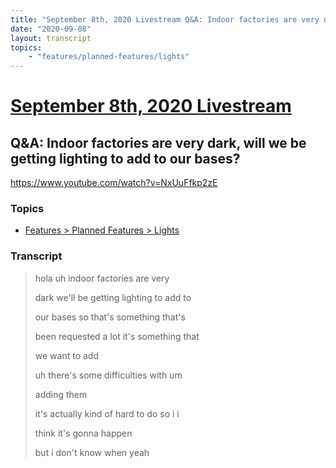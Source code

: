 ```yaml
---
title: "September 8th, 2020 Livestream Q&A: Indoor factories are very dark, will we be getting lighting to add to our bases?"
date: "2020-09-08"
layout: transcript
topics:
    - "features/planned-features/lights"
---
```

# [September 8th, 2020 Livestream](../2020-09-08.md)
## Q&A: Indoor factories are very dark, will we be getting lighting to add to our bases?
https://www.youtube.com/watch?v=NxUuFfkp2zE

### Topics
* [Features > Planned Features > Lights](../topics/features/planned-features/lights.md)

### Transcript

> hola uh indoor factories are very
>
> dark we'll be getting lighting to add to
>
> our bases so that's something that's
>
> been requested a lot it's something that
>
> we want to add
>
> uh there's some difficulties with um
>
> adding them
>
> it's actually kind of hard to do so i i
>
> think it's gonna happen
>
> but i don't know when yeah
